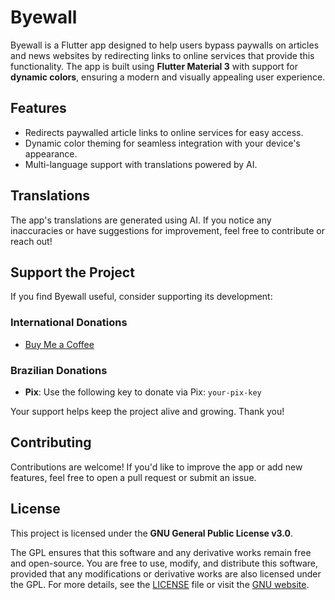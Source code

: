 # Byewall

Byewall is a Flutter app designed to help users bypass paywalls on articles and news websites by redirecting links to online services that provide this functionality. The app is built using **Flutter Material 3** with support for **dynamic colors**, ensuring a modern and visually appealing user experience.

## Features

- Redirects paywalled article links to online services for easy access.
- Dynamic color theming for seamless integration with your device's appearance.
- Multi-language support with translations powered by AI.

## Translations

The app's translations are generated using AI. If you notice any inaccuracies or have suggestions for improvement, feel free to contribute or reach out!

## Support the Project

If you find Byewall useful, consider supporting its development:

### International Donations
- [Buy Me a Coffee](https://buymeacoffee.com/vinaooooooooo)

### Brazilian Donations
- **Pix**: Use the following key to donate via Pix: `your-pix-key`

Your support helps keep the project alive and growing. Thank you!

## Contributing

Contributions are welcome! If you'd like to improve the app or add new features, feel free to open a pull request or submit an issue.

## License

This project is licensed under the **GNU General Public License v3.0**. 

The GPL ensures that this software and any derivative works remain free and open-source. You are free to use, modify, and distribute this software, provided that any modifications or derivative works are also licensed under the GPL. For more details, see the [LICENSE](LICENSE) file or visit the [GNU website](https://www.gnu.org/licenses/gpl-3.0.en.html).